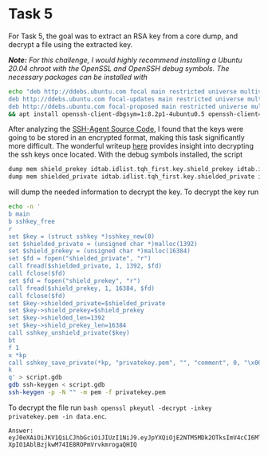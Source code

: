 
# Task 5

For Task 5, the goal was to extract an RSA key from a core dump, and decrypt a file using the extracted key.

***Note:** For this challenge, I would highly recommend installing a Ubuntu 20.04 chroot with the OpenSSL and OpenSSH debug symbols. The necessary packages can be installed with*

`````bash
echo "deb http://ddebs.ubuntu.com focal main restricted universe multiverse
deb http://ddebs.ubuntu.com focal-updates main restricted universe multiverse
deb http://ddebs.ubuntu.com focal-proposed main restricted universe multiverse" | sudo tee -a /etc/apt/sources.list.d/ddebs.list
&& apt install openssh-client-dbgsym=1:8.2p1-4ubuntu0.5 openssh-client=1:8.2p1-4ubuntu0.5 gdb nano sudo libcrypto1.1 ubuntu-dbgsym-keyring
`````

After analyzing the [SSH-Agent Source Code](https://raw.githubusercontent.com/openssh/openssh-portable/master/ssh-agent.c), I found that the keys were going to be stored in an encrypted format, making this task significantly more difficult. The wonderful writeup [here](https://security.humanativaspa.it/openssh-ssh-agent-shielded-private-key-extraction-x86_64-linux/) provides insight into decrypting the ssh keys once located. With the debug symbols installed, the script

`````cpp
dump mem shield_prekey idtab.idlist.tqh_first.key.shield_prekey idtab.idlist.tqh_first.key.shield_prekey+16384
dump mem shielded_private idtab.idlist.tqh_first.key.shielded_private idtab.idlist.tqh_first.key.shielded_private+1392
`````

will dump the needed information to decrypt the key. To decrypt the key run

`````bash
echo -n '
b main
b sshkey_free
r
set $key = (struct sshkey *)sshkey_new(0)
set $shielded_private = (unsigned char *)malloc(1392)
set $shield_prekey = (unsigned char *)malloc(16384)
set $fd = fopen("shielded_private", "r")
call fread($shielded_private, 1, 1392, $fd)
call fclose($fd)
set $fd = fopen("shield_prekey", "r")
call fread($shield_prekey, 1, 16384, $fd)
call fclose($fd)
set $key->shielded_private=$shielded_private
set $key->shield_prekey=$shield_prekey
set $key->shielded_len=1392
set $key->shield_prekey_len=16384
call sshkey_unshield_private($key)
bt
f 1
x *kp
call sshkey_save_private(*kp, "privatekey.pem", "", "comment", 0, "\x00", 0)
k
q' > script.gdb
gdb ssh-keygen < script.gdb
ssh-keygen -p -N "" -m pem -f privatekey.pem
`````

To decrypt the file run
```bash openssl pkeyutl -decrypt -inkey privatekey.pem -in data.enc```.

```
Answer: eyJ0eXAiOiJKV1QiLCJhbGciOiJIUzI1NiJ9.eyJpYXQiOjE2NTM5MDk2OTksImV4cCI6MTY1NjUwMTY5OSwic2VjIjoibGhkRHREcm9yVjM5cXprelQyYXR0eVc4ajlTTlZYTzciLCJ1aWQiOjI0MDQ3fQ.DFhYXm-XpIO1AblBzjkwM74IE8ROPmVrvkmrogaQHIQ
```
